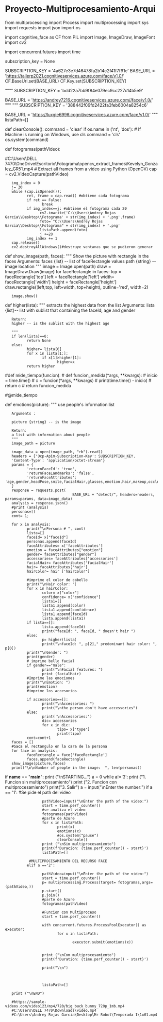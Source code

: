 # Proyecto-Multiprocesamiento-Arqui

from multiprocessing import Process
import multiprocessing
import sys
import requests
import json 
import os

import cognitive_face as CF
from PIL import Image, ImageDraw, ImageFont
import cv2



import concurrent.futures
import time

subscription_key = None

SUBSCRIPTION_KEY = '4a627e3e7d46478fa2b14c2f41f7f91e'
BASE_URL = 'https://tallerp2021.cognitiveservices.azure.com/face/v1.0/'
CF.BaseUrl.set(BASE_URL)
CF.Key.set(SUBSCRIPTION_KEY)

""""
SUBSCRIPTION_KEY = 'bdd22a7bb9f84e079ec9cc227c14b5e9'

BASE_URL = 'https://andrey7216.cognitiveservices.azure.com//face/v1.0/'
"""
"""
SUBSCRIPTION_KEY = '388442f09fd2422fa3feb6004a8254c6'

BASE_URL = 'https://luxgie6996.cognitiveservices.azure.com/face/v1.0/'
"""
listaPath=[] 


def clearConsole():
       command = 'clear'
       if os.name in ('nt', 'dos'):  # If Machine is running on Windows, use cls
              command = 'cls'
       os.system(command)


def fotogramas(pathVideo):
        
#C:\\Users\DELL 7470\\OneDrive\\Escritorio\\Fotograma\\opencv_extract_frames\\Kevelyn_Gonzalez_GR51.mp4
       # Extract all frames from a video using Python (OpenCV)
       cap = cv2.VideoCapture(pathVideo)

       img_index = 0
       j= 20
       while (cap.isOpened()):
              ret, frame = cap.read() #obtiene cada fotograma
              if ret == False: 
                     break
              if img_index==j: #obtiene el fotograma cada 20
                    cv2.imwrite('C:\\Users\Andrey Rojas Garcia\\Desktop\\Fotograma' + str(img_index) + '.png',frame)
                    foto= "C:\\Users\Andrey Rojas Garcia\\Desktop\\Fotograma" + str(img_index) + '.png'
                    listaPath.append(foto)
                    j +=20           
              img_index += 1       
       cap.release()
       cv2.destroyAllWindows()#destruye ventanas que se pudieron generar

def show_image(path, faces):
       """ Show the picture with rectangle in the faces
       Arguments:
       faces {list} -- list of faceRectangle values
       path {string} -- image location 
       """
       image = Image.open(path)
       draw = ImageDraw.Draw(image)
       for faceRectangle in faces:
              top = faceRectangle['top']
              left = faceRectangle['left']
              width= faceRectangle['width']
              height = faceRectangle['height']
              draw.rectangle((left,top, left+width, top+height), outline='red', width=2)

       image.show()

def higher(lista):
       """ extracts the highest data from the list
       Arguments:
       lista {list}-- list with sublist that containing the faceId, age and gender 

       Return:
       higher -- is the sublist with the highest age
       
       """
       if len(lista)==0:
              return None 
       else:
              higher= lista[0]
              for x in lista[1:]:
                     if x[1]>higher[1]:
                            higher=x
              return higher 

#def mide_tiempo(funcion):
       # def funcion_medida(*args, **kwargs):
              # inicio = time.time()
              # c = funcion(*args, **kwargs)
       #        print(time.time() - inicio)
       #        return c
       # return funcion_medida

#@mide_tiempo

def emotions(picture):
       """ use people's information list 

       Arguments :

       picture {string} -- is the image 

       Return:
       a list with information about people  
       """
       image_path = picture

       image_data = open(image_path, "rb").read()
       headers = {'Ocp-Apim-Subscription-Key': SUBSCRIPTION_KEY,
       'Content-Type': 'application/octet-stream'}
       params = {
              'returnFaceId': 'true',
              'returnFaceLandmarks': 'false',
              'returnFaceAttributes': 'age,gender,headPose,smile,facialHair,glasses,emotion,hair,makeup,occlusion,accessories,blur,exposure,noise',
       }
       response = requests.post(
                                   BASE_URL + "detect/", headers=headers, params=params, data=image_data)
       analysis = response.json()
       #print (analysis)
       personas=[]
       cont= 1;

       for x in analysis:
              print("\nPersona # ", cont)
              lista=[]
              faceId= x["faceId"]
              personas.append(faceId)
              faceAttributes= x['faceAttributes']
              emotion = faceAttributes["emotion"]
              gender= faceAttributes["gender"]
              accessories= faceAttributes['accessories']
              facialHair= faceAttributes['facialHair']
              hair= faceAttributes['hair']
              hairColor= hair ['hairColor']

              #imprime el color de cabello
              print("\nHair color: ")
              for x in hairColor:   
                     color= x["color"]
                     confidence= x["confidence"]
                     lista1=[]
                     lista1.append(color)
                     lista1.append(confidence)
                     lista1.append(faceId)
                     lista.append(lista1) 
              if lista==[]:
                     lista.append(faceId)
                     print("faceId: ", faceId, " doesn't hair ")
              else: 
                     p= higher(lista)        
                     print("\nfaceId: ", p[2]," predominant hair color: ", p[0])
              print("\nGender: ")
              print(gender)
              # imprime bello facial
              if gender=="male": 
                     print("\nFacial features: ")  
                     print (facialHair) 
              #Imprime las emociones
              print("\nEmotion: ")
              print(emotion)
              #imprime los accesorios      

              if accessories==[]:
                     print("\nAccessories: ")
                     print("\nthe person don't have accessories")
              else:
                     print('\nAccessories:')
                     dic= accessories
                     for x in dic:
                            tipo= x['type']
                            print(tipo)
              cont=cont+1
       faces = []
       #Saca el rectangulo en la cara de la persona
       for face in analysis:
              faceRectangle = face['faceRectangle']
              faces.append(faceRectangle)
       show_image(picture,faces)
       print("\n\nNumber of people in the image:  ", len(personas))

if __name__ == "__main__":
       print ("\nSTARTING...")
       a = 0
       while a!='3':
              print ("1. Funcion sin multiprocesamiento")
              print ("2. Funcion con multiprocesamiento")
              print("3. Salir")
              a = input("\nEnter the number:")
              if a == '1':
                     #Se pide el path del video
                     
                     pathVideo=input("\nEnter the path of the video:")
                     start = time.perf_counter()
                     #se analiza el video
                     fotogramas(pathVideo)
                     #parte de Azure
                     for x in listaPath:
                            print(x)
                            emotions(x) 
                            #os.system("pause")
                            clearConsole()
                     print ("\nSin multiprocesamiento")
                     print(f'Duracion: {time.perf_counter() - start}')
                     listaPath=[]
                     
               #MULTIPROCESAMIENTO DEL RECURSO FACE       
              elif a =='2':
                     
                     pathVideo=input("\nEnter the path of the video:")
                     start = time.perf_counter()
                     p= multiprocessing.Process(target= fotogramas,args=(pathVideo,))
                     p.start()
                     p.join()
                     #parte de Azure
                     fotogramas(pathVideo)
  
                     #Funcion con Multiproceso
                     start = time.perf_counter()

                     with concurrent.futures.ProcessPoolExecutor() as executor:
                            for x in listaPath:

                                   executor.submit(emotions(x))

                     
                     print ("\nCon multiprocesamiento")
                     print(f'Duration: {time.perf_counter() - start}')

                     print("\\n")

                     
                     
                     listaPath=[]

       print ("\nEND")

       #https://sample-videos.com/video123/mp4/720/big_buck_bunny_720p_1mb.mp4
       #C:\Users\DELL 7470\Downloads\video.mp4
       #C:\Users\Andrey Rojas Garcia\Desktop\Mr Robot\Temporada 1\1x01.mp4
